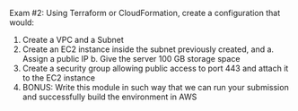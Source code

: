 Exam #2:
Using Terraform or CloudFormation, create a configuration that would:
1. Create a VPC and a Subnet
2. Create an EC2 instance inside the subnet previously created, and 
    a. Assign a public IP
    b. Give the server 100 GB storage space
3. Create a security group allowing public access to port 443 and attach it to the EC2 instance
4. BONUS: Write this module in such way that we can run your submission and successfully build the     environment in AWS

